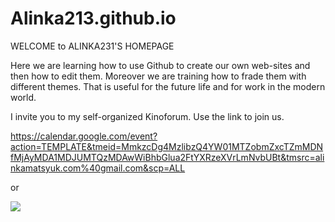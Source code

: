 # Alinka213.github.io
WELCOME to ALINKA231'S HOMEPAGE

Here we are learning how to use Github to create our own web-sites and then how to edit them. Moreover we are training how to frade them with different themes. That is useful for the future life and for work  in the modern world.

I invite you to my self-organized Kinoforum. Use the link to join us.

https://calendar.google.com/event?action=TEMPLATE&tmeid=MmkzcDg4MzlibzQ4YW01MTZobmZxcTZmMDNfMjAyMDA1MDJUMTQzMDAwWiBhbGlua2FtYXRzeXVrLmNvbUBt&tmsrc=alinkamatsyuk.com%40gmail.com&scp=ALL

or

<a target="_blank" href="https://calendar.google.com/event?action=TEMPLATE&amp;tmeid=MmkzcDg4MzlibzQ4YW01MTZobmZxcTZmMDNfMjAyMDA1MDJUMTQzMDAwWiBhbGlua2FtYXRzeXVrLmNvbUBt&amp;tmsrc=alinkamatsyuk.com%40gmail.com&amp;scp=ALL"><img border="0" src="https://www.google.com/calendar/images/ext/gc_button1_ru.gif"></a>
